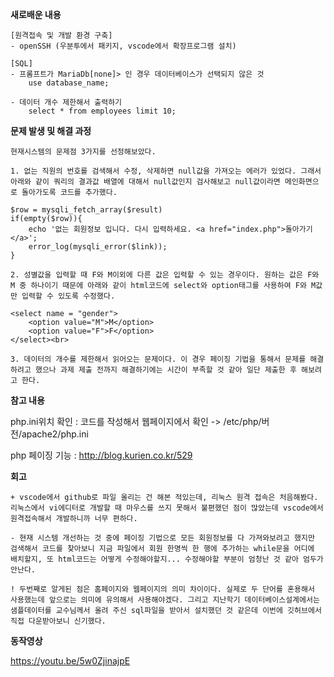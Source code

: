 **새로배운 내용**

    [원격접속 및 개발 환경 구축]
    - openSSH (우분투에서 패키지, vscode에서 확장프로그램 설치)
    
    [SQL]
    - 프롬프트가 MariaDb[none]> 인 경우 데이터베이스가 선택되지 않은 것
        use database_name;

    - 데이터 개수 제한해서 출력하기
        select * from employees limit 10;

**문제 발생 및 해결 과정**

    현재시스템의 문제점 3가지를 선정해보았다. 
    
    1. 없는 직원의 번호를 검색해서 수정, 삭제하면 null값을 가져오는 에러가 있었다. 그래서 아래와 같이 쿼리의 결과값 배열에 대해서 null값인지 검사해보고 null값이라면 메인화면으로 돌아가도록 코드를 추가했다.

    $row = mysqli_fetch_array($result)
    if(empty($row)){
        echo '없는 회원정보 입니다. 다시 입력하세요. <a href="index.php">돌아가기</a>';
        error_log(mysqli_error($link));
    }
    
    2. 성별값을 입력할 때 F와 M이외에 다른 값은 입력할 수 있는 경우이다. 원하는 값은 F와 M 중 하나이기 때문에 아래와 같이 html코드에 select와 option태그를 사용하여 F와 M값만 입력할 수 있도록 수정했다.
    
    <select name = "gender">
        <option value="M">M</option>
        <option value="F">F</option>
    </select><br>

    3. 데이터의 개수를 제한해서 읽어오는 문제이다. 이 경우 페이징 기법을 통해서 문제를 해결하려고 했으나 과제 제출 전까지 해결하기에는 시간이 부족할 것 같아 일단 제출한 후 해보려고 한다.

**참고 내용** 

php.ini위치 확인 : <?php phpinfo() ?>코드를 작성해서 웹페이지에서 확인 -> /etc/php/버전/apache2/php.ini

php 페이징 기능 : <http://blog.kurien.co.kr/529>

**회고** 

    + vscode에서 github로 파일 올리는 건 해본 적있는데, 리눅스 원격 접속은 처음해봤다. 리눅스에서 vi에디터로 개발할 때 마우스를 쓰지 못해서 불편했던 점이 많았는데 vscode에서 원격접속해서 개발하니까 너무 편하다.

    - 현재 시스템 개선하는 것 중에 페이징 기법으로 모든 회원정보를 다 가져와보려고 했지만 검색해서 코드를 찾아보니 지금 파일에서 회원 한명씩 한 행에 추가하는 while문을 어디에 배치할지, 또 html코드는 어떻게 수정해야할지... 수정해야할 부분이 엄청난 것 같아 엄두가 안난다.
    
    ! 두번째로 알게된 점은 홈페이지와 웹페이지의 의미 차이이다. 실제로 두 단어를 혼용해서 사용했는데 앞으로는 의미에 유의해서 사용해야겠다. 그리고 지난학기 데이터베이스설계에서는 샘플데이터를 교수님께서 올려 주신 sql파일을 받아서 설치했던 것 같은데 이번에 깃허브에서 직접 다운받아보니 신기했다. 

**동작영상**

<https://youtu.be/5w0ZjinajpE>
